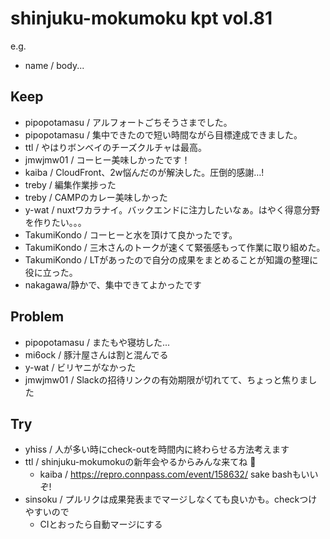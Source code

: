 
# shinjuku-mokumoku kpt vol.81

e.g. 
- name / body...

## Keep

- pipopotamasu / アルフォートごちそうさまでした。
- pipopotamasu / 集中できたので短い時間ながら目標達成できました。
- ttl / やはりボンベイのチーズクルチャは最高。
- jmwjmw01 / コーヒー美味しかったです！
- kaiba / CloudFront、2w悩んだのが解決した。圧倒的感謝…!
- treby / 編集作業捗った
- treby / CAMPのカレー美味しかった
- y-wat / nuxtワカラナイ。バックエンドに注力したいなぁ。はやく得意分野を作りたい。。。
- TakumiKondo / コーヒーと水を頂けて良かったです。
- TakumiKondo / 三木さんのトークが速くて緊張感もって作業に取り組めた。
- TakumiKondo / LTがあったので自分の成果をまとめることが知識の整理に役に立った。
- nakagawa/静かで、集中できてよかったです

## Problem

- pipopotamasu / またもや寝坊した...
- mi6ock / 豚汁屋さんは割と混んでる
- y-wat / ビリヤニがなかった
- jmwjmw01 / Slackの招待リンクの有効期限が切れてて、ちょっと焦りました

## Try

- yhiss / 人が多い時にcheck-outを時間内に終わらせる方法考えます
- ttl / shinjuku-mokumokuの新年会やるからみんな来てね :raising_hand: 
  - kaiba / https://repro.connpass.com/event/158632/ sake bashもいいぞ!
- sinsoku / プルリクは成果発表までマージしなくても良いかも。checkつけやすいので
    - CIとおったら自動マージにする

